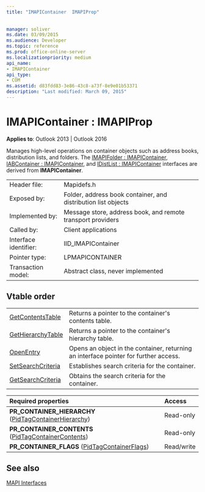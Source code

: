 ```yaml
---
title: "IMAPIContainer  IMAPIProp"
 
 
manager: soliver
ms.date: 03/09/2015
ms.audience: Developer
ms.topic: reference
ms.prod: office-online-server
ms.localizationpriority: medium
api_name:
- IMAPIContainer
api_type:
- COM
ms.assetid: d83fdd83-3e86-43c8-a73f-8e9e01b53371
description: "Last modified: March 09, 2015"
---
```


# IMAPIContainer : IMAPIProp

  
  
**Applies to**: Outlook 2013 | Outlook 2016 
  
Manages high-level operations on container objects such as address books, distribution lists, and folders. The [IMAPIFolder : IMAPIContainer](imapifolderimapicontainer.md), [IABContainer : IMAPIContainer](iabcontainerimapicontainer.md), and [IDistList : IMAPIContainer](idistlistimapicontainer.md) interfaces are derived from **IMAPIContainer**.
  
|||
|:-----|:-----|
|Header file:  <br/> |Mapidefs.h  <br/> |
|Exposed by:  <br/> |Folder, address book container, and distribution list objects  <br/> |
|Implemented by:  <br/> |Message store, address book, and remote transport providers  <br/> |
|Called by:  <br/> |Client applications  <br/> |
|Interface identifier:  <br/> |IID_IMAPIContainer  <br/> |
|Pointer type:  <br/> |LPMAPICONTAINER  <br/> |
|Transaction model:  <br/> |Abstract class, never implemented  <br/> |
   
## Vtable order

|||
|:-----|:-----|
|[GetContentsTable](imapicontainer-getcontentstable.md) <br/> |Returns a pointer to the container's contents table.  <br/> |
|[GetHierarchyTable](imapicontainer-gethierarchytable.md) <br/> |Returns a pointer to the container's hierarchy table.  <br/> |
|[OpenEntry](imapicontainer-openentry.md) <br/> |Opens an object in the container, returning an interface pointer for further access.  <br/> |
|[SetSearchCriteria](imapicontainer-setsearchcriteria.md) <br/> |Establishes search criteria for the container.  <br/> |
|[GetSearchCriteria](imapicontainer-getsearchcriteria.md) <br/> |Obtains the search criteria for the container.  <br/> |
   
|**Required properties**|**Access**|
|:-----|:-----|
|**PR_CONTAINER_HIERARCHY** ([PidTagContainerHierarchy](pidtagcontainerhierarchy-canonical-property.md))  <br/> |Read-only  <br/> |
|**PR_CONTAINER_CONTENTS** ([PidTagContainerContents](pidtagcontainercontents-canonical-property.md))  <br/> |Read-only  <br/> |
|**PR_CONTAINER_FLAGS** ([PidTagContainerFlags](pidtagcontainerflags-canonical-property.md))  <br/> |Read/write  <br/> |
   
## See also



[MAPI Interfaces](mapi-interfaces.md)

